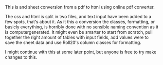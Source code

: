 This is and sheet conversion from a pdf to html using online pdf converter.

The css and html is split in two files, and text input have been added to a few spots, that's about it.
As it this a conversion the classes, formatting, or basicly everything, is horribly done with no sensible naming convention as it is computergenerated.
It might even be smarter to start from scratch, pull together the right amount of tables with input fields, add values were to save the sheet data and use Roll20's column classes for formatting.

I might continue with this at some later point, but anyone is free to try make changes to this.